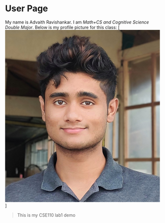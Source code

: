 # User Page

My name is Advaith Ravishankar. I am *_Math+CS and Cognitive Science Double Major_*. Below is my profile picture for this class:
[<img src="images/profilepic.jpg">] 
> This is my CSE110 lab1 demo

